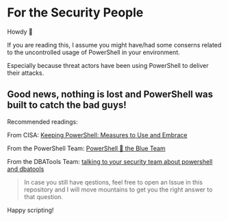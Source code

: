 # For the Security People

Howdy 👋

If you are reading this, I assume you might have/had some conserns related to the uncontrolled usage of PowerShell in your environment.

Especially because threat actors have been using PowerShell to deliver their attacks. 

## Good news, nothing is lost and PowerShell was built to catch the bad guys!

Recommended readings:

From CISA: [Keeping PowerShell: Measures to Use and Embrace](https://www.cisa.gov/uscert/ncas/current-activity/2022/06/22/keeping-powershell-measures-use-and-embrace)

From the PowerShell Team: [PowerShell 💙 the Blue Team](https://devblogs.microsoft.com/powershell/powershell-the-blue-team/)

From the DBATools Team: [talking to your security team about powershell and dbatools](https://dbatools.io/secure/)

> In case you still have qestions, feel free to open an Issue in this repository and I will move mountains to get you the right answer to that question. 

Happy scripting!

